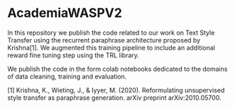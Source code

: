 # AcademiaWASPV2

In this repository we publish the code related to our work on Text Style Transfer using the recurrent paraphrase architecture proposed by Krishna[1].
We augmented this training pipeline to include an additional reward fine tuning step using the TRL library.

We publish the code in the form colab notebooks dedicated to the domains of data cleaning, training and evaluation.


[1] Krishna, K., Wieting, J., & Iyyer, M. (2020). Reformulating unsupervised style transfer as paraphrase generation. arXiv preprint arXiv:2010.05700.

